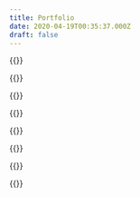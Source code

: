 ```yaml
---
title: Portfolio
date: 2020-04-19T00:35:37.000Z
draft: false
---
```


<!-- TODO: update all portfolio images, improve documentation -->

{{<portfolioOrganizer >}}


{{<portfolioEntry project-title="CV Maker" description="CV Applcation written in React JavaScript." img-src="/uploads/portfolio/cv-screenshot.png" code-link="https://github.com/danmenjivar/cv-project" demo-link="https://danmenjivar.github.io/cv-project/" made-with="React">}}

{{<portfolioEntry project-title="JS Calculator" description="A calculator built for the web." img-src="/uploads/portfolio/js-calculator-screenshot.jpg" code-link="https://github.com/danmenjivar/js-calculator" demo-link="https://danmenjivar.github.io/js-calculator/" made-with="HTML, CSS & JavaScript">}}

{{<portfolioEntry project-title="JS Library" description="A virtual library program to store the books you've read and those you've been meaning to read." img-src="/uploads/portfolio/js-library-screenshot.png" code-link="https://github.com/danmenjivar/js-library" demo-link="https://danmenjivar.github.io/js-library/" made-with="HTML, Sass & JavaScript">}}

{{<portfolioEntry project-title="JS Tic Tac Toe" description="A fun tic tac toe game. " img-src="/uploads/portfolio/js-tictactoe.jpg" code-link="https://github.com/danmenjivar/js-tictactoe" demo-link="https://danmenjivar.github.io/js-tictactoe/" made-with="HTML, CSS & JavaScript">}}

{{<portfolioEntry project-title="Etch A Sketch" description="A recreation of a childhood toy. " img-src="/uploads/portfolio/etch-screenshot.jpg" code-link="https://github.com/danmenjivar/etch-a-sketch" demo-link="https://danmenjivar.github.io/etch-a-sketch/" made-with="HTML, CSS & JavaScript">}}

{{<portfolioEntry project-title="JS Rock Paper Scissors" description="A classic, in video game form. " img-src="/uploads/portfolio/rockpaperscissors-screenshot.jpg" code-link="https://github.com/danmenjivar/rock-paper-scissors-js" demo-link="https://danmenjivar.github.io/rock-paper-scissors-js/" made-with="HTML, CSS & JavaScript">}}

{{<portfolioOrganizer />}}
